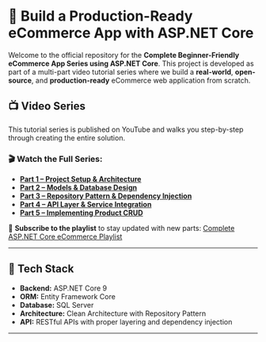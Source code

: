 # 🛒 Build a Production-Ready eCommerce App with ASP.NET Core

Welcome to the official repository for the **Complete Beginner-Friendly eCommerce App Series using ASP.NET Core**. This project is developed as part of a multi-part video tutorial series where we build a **real-world**, **open-source**, and **production-ready** eCommerce web application from scratch.

## 📺 Video Series

This tutorial series is published on YouTube and walks you step-by-step through creating the entire solution.

### 🎬 Watch the Full Series:

- **[Part 1 – Project Setup & Architecture](https://lnkd.in/d9JCUFtU)**
- **[Part 2 – Models & Database Design](https://lnkd.in/d7bEhStp)**
- **[Part 3 – Repository Pattern & Dependency Injection](https://lnkd.in/dUQ8Wh5C)**
- **[Part 4 – API Layer & Service Integration](https://lnkd.in/dGtVTp-z)**
- **[Part 5 – Implementing Product CRUD](https://lnkd.in/dvRmXztv)**

🔔 **Subscribe to the playlist** to stay updated with new parts: [Complete ASP.NET Core eCommerce Playlist](https://lnkd.in/dnBgZeQB)

---

## 🚀 Tech Stack

- **Backend:** ASP.NET Core 9
- **ORM:** Entity Framework Core
- **Database:** SQL Server
- **Architecture:** Clean Architecture with Repository Pattern
- **API:** RESTful APIs with proper layering and dependency injection

---

